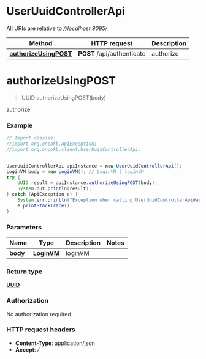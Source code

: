 # UserUuidControllerApi

All URIs are relative to *//localhost:9095/*

Method | HTTP request | Description
------------- | ------------- | -------------
[**authorizeUsingPOST**](UserUuidControllerApi.md#authorizeUsingPOST) | **POST** /api/authenticate | authorize

<a name="authorizeUsingPOST"></a>
# **authorizeUsingPOST**
> UUID authorizeUsingPOST(body)

authorize

### Example
```java
// Import classes:
//import org.oncokb.ApiException;
//import org.oncokb.client.UserUuidControllerApi;


UserUuidControllerApi apiInstance = new UserUuidControllerApi();
LoginVM body = new LoginVM(); // LoginVM | loginVM
try {
    UUID result = apiInstance.authorizeUsingPOST(body);
    System.out.println(result);
} catch (ApiException e) {
    System.err.println("Exception when calling UserUuidControllerApi#authorizeUsingPOST");
    e.printStackTrace();
}
```

### Parameters

Name | Type | Description  | Notes
------------- | ------------- | ------------- | -------------
 **body** | [**LoginVM**](LoginVM.md)| loginVM |

### Return type

[**UUID**](UUID.md)

### Authorization

No authorization required

### HTTP request headers

 - **Content-Type**: application/json
 - **Accept**: */*

